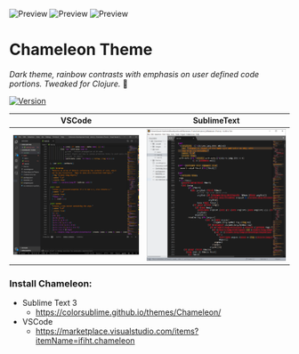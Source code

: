 ![Preview](https://img.shields.io/github/license/ifiht/Chameleon-Theme?style=flat-square)
![Preview](https://img.shields.io/visual-studio-marketplace/v/ifiht.chameleon?style=flat-square)
![Preview](https://img.shields.io/visual-studio-marketplace/i/ifiht.chameleon?style=flat-square)


# Chameleon Theme
*Dark theme, rainbow contrasts with emphasis on user defined code portions. Tweaked for Clojure.* :art:

[![Version](https://vsmarketplacebadge.apphb.com/version/ifiht.chameleon.svg)](https://marketplace.visualstudio.com/items?itemName=ifiht.chameleon)

VSCode | SublimeText
:------------: | :-------------:
![Preview](/images/vscode-capture.PNG) | ![Preview](/images/subl-capture.PNG)



### Install Chameleon:
* Sublime Text 3
    * https://colorsublime.github.io/themes/Chameleon/
* VSCode
    * https://marketplace.visualstudio.com/items?itemName=ifiht.chameleon
    